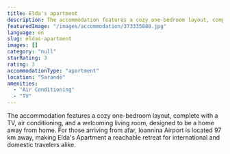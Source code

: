 ```yaml
---
title: Elda's apartment
description: The accommodation features a cozy one-bedroom layout, complete with a TV, air conditioning, and a welcoming living room, designed to be a home away from home. F
featuredImage: "/images/accommodation/373335888.jpg"
language: en
slug: eldas-apartment
images: []
category: "null"
starRating: 3
rating: 3
accommodationType: "apartment"
location: "Sarandë"
amenities:
  - "Air Conditioning"
  - "TV"
---
```


The accommodation features a cozy one-bedroom layout, complete with a TV, air conditioning, and a welcoming living room, designed to be a home away from home. For those arriving from afar, Ioannina Airport is located 97 km away, making Elda's Apartment a reachable retreat for international and domestic travelers alike.

